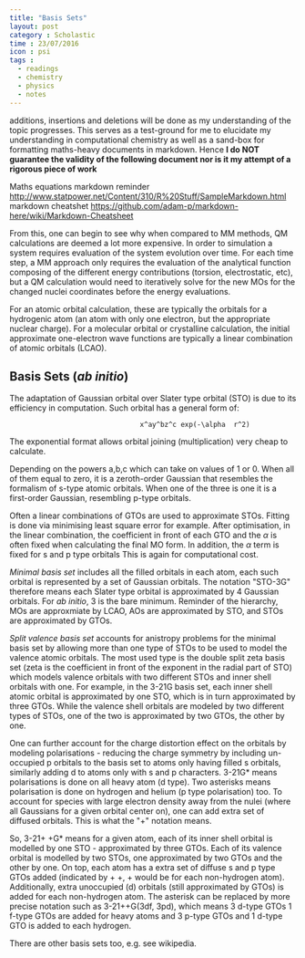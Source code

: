 ```yaml
---
title: "Basis Sets"
layout: post
category : Scholastic
time : 23/07/2016
icon : psi
tags :
  - readings
  - chemistry
  - physics
  - notes
---
```

additions, insertions and deletions will be done as my understanding of the topic progresses. This serves as a test-ground for me to elucidate my understanding in computational chemistry as well as a sand-box for formatting maths-heavy documents in markdown. Hence **I do NOT guarantee the validity of the following document nor is it my attempt of a rigorous piece of work**

Maths equations markdown reminder
<http://www.statpower.net/Content/310/R%20Stuff/SampleMarkdown.html>
markdown cheatshet
<https://github.com/adam-p/markdown-here/wiki/Markdown-Cheatsheet>


From this, one can begin to see why when compared to MM methods, QM calculations are deemed a lot more expensive. In order to simulation a system requires evaluation of the system evolution over time. For each time step, a MM approach only requires the evaluation of the analytical function composing of the different energy contributions (torsion, electrostatic, etc), but a QM calculation would need to iteratively solve for the new MOs for the changed nuclei coordinates before the energy evaluations.


For an atomic orbital calculation, these are typically the orbitals for a hydrogenic atom (an atom with only one electron, but the appropriate nuclear charge). For a molecular orbital or crystalline calculation, the initial approximate one-electron wave functions are typically a linear combination of atomic orbitals (LCAO).



## Basis Sets (*ab initio*)
The adaptation of Gaussian orbital over Slater type orbital (STO) is due to its efficiency in computation. Such orbital has a general form of:

                                    x^ay^bz^c exp(-\alpha  r^2)

The exponential format allows orbital joining (multiplication) very cheap to calculate.

Depending on the powers a,b,c which can take on values of 1 or 0. When all of them equal to zero, it is a zeroth-order Gaussian that resembles the formalism of s-type atomic orbitals. When one of the three is one it is a first-order Gaussian, resembling p-type orbitals.

Often a linear combinations of GTOs are used to approximate STOs. Fitting is done via minimising least square error for example. After optimisation, in the linear combination, the coefficient in front of each GTO and the $\alpha$ is often fixed when calculating the final MO form. In addition, the $\alpha$ term is fixed for s and p type orbitals This is again for computational cost.



*Minimal basis set* includes all the filled orbitals in each atom, each such orbital is represented by a set of Gaussian orbitals. The notation "STO-3G" therefore means each Slater type orbital is approximated by 4 Gaussian orbitals. For *ab initio*, 3 is the bare minimum. Reminder of the hierarchy, MOs are approxmiate by LCAO, AOs are approximated by STO, and STOs are approximated by GTOs.


*Split valence basis set* accounts for anistropy problems for the minimal basis set by allowing more than one type of STOs to be used to model the valence atomic orbitals. The most used type is the double split zeta basis set (zeta is the coefficient in front of the exponent in the radial part of STO) which models valence orbitals with two different STOs and inner shell orbitals with one. For example, in the 3-21G basis set, each inner shell atomic orbital is approximated by one STO, which is in turn approximated by three GTOs. While the valence shell orbitals are modeled by two different types of STOs, one of the two is approximated by two GTOs, the other by one.

One can further account for the charge distortion effect on the orbitals by modeling polarisations - reducing the charge symmetry by including un-occupied p orbitals to the basis set to atoms only having filled s orbitals, similarly adding d to atoms only with s and p characters. 3-21G* means polarisations is done on all heavy atom (d type). Two asterisks means polarisation is done on hydrogen and helium (p type polarisation) too. To account for species with large electron density away from the nulei (where all Gaussians for a given orbital center on), one can add extra set of diffused orbitals. This is what the "+" notation means.

So, 3-21+ +G* means for a given atom, each of its inner shell orbital is modelled by one STO - approximated by three GTOs. Each of its valence orbital is modelled by two STOs, one approximated by two GTOs and the other by one. On top, each atom has a extra set of diffuse s and p type GTOs added (indicated by + +, + would be for each non-hydrogen atom). Additionally, extra unoccupied (d) orbitals (still approximated by GTOs) is added for each non-hydrogen atom. The asterisk can be replaced by more precise notation such as 3-21++G(3df, 3pd), which means 3 d-type GTOs 1 f-type GTOs are added for heavy atoms and 3 p-type GTOs and 1 d-type GTO is added to each hydrogen.

There are other basis sets too, e.g. see wikipedia.
